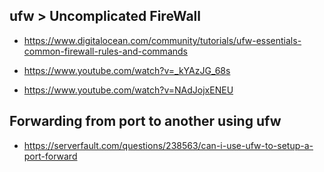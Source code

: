 ## ufw > Uncomplicated FireWall

- https://www.digitalocean.com/community/tutorials/ufw-essentials-common-firewall-rules-and-commands

- https://www.youtube.com/watch?v=_kYAzJG_68s

- https://www.youtube.com/watch?v=NAdJojxENEU

## Forwarding from port to another using ufw

- https://serverfault.com/questions/238563/can-i-use-ufw-to-setup-a-port-forward
